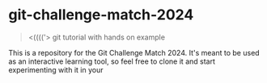 # git-challenge-match-2024
><(((('>
git tutorial with hands on example



This is a repository for the Git Challenge Match 2024. It's meant to be used as an interactive learning tool, so feel free to clone it and start experimenting with it in your
